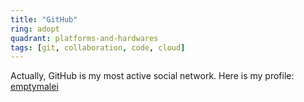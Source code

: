 ```yaml
---
title: "GitHub"
ring: adopt
quadrant: platforms-and-hardwares
tags: [git, collaboration, code, cloud]
---
```


Actually, GitHub is my most active social network. Here is my profile: [emptymalei](https://github.com/emptymalei)

